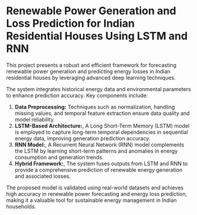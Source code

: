 # Renewable Power Generation and Loss Prediction for Indian Residential Houses Using LSTM and RNN


This project presents a robust and efficient framework for forecasting renewable power generation and predicting energy losses in Indian residential houses by leveraging advanced deep learning techniques.

The system integrates historical energy data and environmental parameters to enhance prediction accuracy. Key components include:
1. **Data Preprocessing:** Techniques such as normalization, handling missing values, and temporal feature extraction ensure data quality and model reliability.
2. **LSTM-Based Architecture:**, A Long Short-Term Memory (LSTM) model is employed to capture long-term temporal dependencies in sequential energy data, improving generation prediction accuracy.
3. **RNN Model:**, A Recurrent Neural Network (RNN) model complements the LSTM by learning short-term patterns and anomalies in energy consumption and generation trends.
4. **Hybrid Framework:**, The system fuses outputs from LSTM and RNN to provide a comprehensive prediction of renewable energy generation and associated losses.

The proposed model is validated using real-world datasets and achieves high accuracy in renewable power forecasting and energy loss prediction, making it a valuable tool for sustainable energy management in Indian households.
